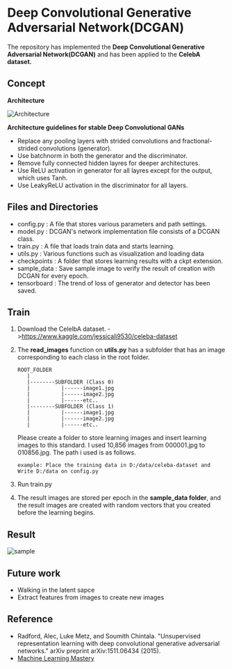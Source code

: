 # Deep Convolutional Generative Adversarial Network(DCGAN)
The repository has implemented the **Deep Convolutional Generative Adversarial Network(DCGAN)** and has been applied to the **CelebA dataset.**
   
## Concept
**Architecture**

![Architecture](https://user-images.githubusercontent.com/11286586/76143166-761bbe00-60b8-11ea-8317-dd601bec5c09.png)

**Architecture guidelines for stable Deep Convolutional GANs**
* Replace any pooling layers with strided convolutions and fractional-strided convolutions (generator).   
* Use batchnorm in both the generator and the discriminator.   
* Remove fully connected hidden layres for deeper architectures.   
* Use ReLU activation in generator for all layres except for the output, which uses Tanh.   
* Use LeakyReLU activation in the discriminator for all layers.   
 

## Files and Directories
* config.py : A file that stores various parameters and path settings.
* model.py : DCGAN's network implementation file consists of a DCGAN class.
* train.py : A file that loads train data and starts learning.
* utils.py : Various functions such as visualization and loading data
* checkpoints : A folder that stores learning results with a ckpt extension.
* sample_data :  Save sample image to verify the result of creation with DCGAN for every epoch.
* tensorboard : The trend of loss of generator and detector has been saved.
   
## Train
1. Download the CelelbA dataset. ->https://www.kaggle.com/jessicali9530/celeba-dataset
2. The **read_images** function on **utils.py** has a subfolder that has an image corresponding to each class in the root folder.   
   ```
   ROOT_FOLDER
      |   
      |--------SUBFOLDER (Class 0)   
      |          |------image1.jpg   
      |          |------image2.jpg   
      |          |------etc..   
      |--------SUBFOLDER (Class 1)   
      |          |------image1.jpg   
      |          |------image2.jpg   
      |          |------etc..
   ```
      
   Please create a folder to store learning images and insert learning images to this standard. I used 10,856 images from 000001.jpg to 010856.jpg.
   The path i used is as follows.
   ```
   example: Place the training data in D:/data/celeba-dataset and Write D:/data on config.py
   ```
3. Run train.py
4. The result images are stored per epoch in the **sample_data folder**, and the result images are created with random vectors that you created before the learning begins.
 
## Result
![sample](https://user-images.githubusercontent.com/11286586/76104053-0d7c0500-6016-11ea-8d0d-2d68339e56b7.gif)

## Future work
* Walking in the latent sapce
* Extract features from images to create new images

## Reference
* Radford, Alec, Luke Metz, and Soumith Chintala. "Unsupervised representation learning with deep convolutional generative adversarial networks." arXiv preprint arXiv:1511.06434 (2015).
* [Machine Learning Mastery](https://machinelearningmastery.com/how-to-interpolate-and-perform-vector-arithmetic-with-faces-using-a-generative-adversarial-network/)
